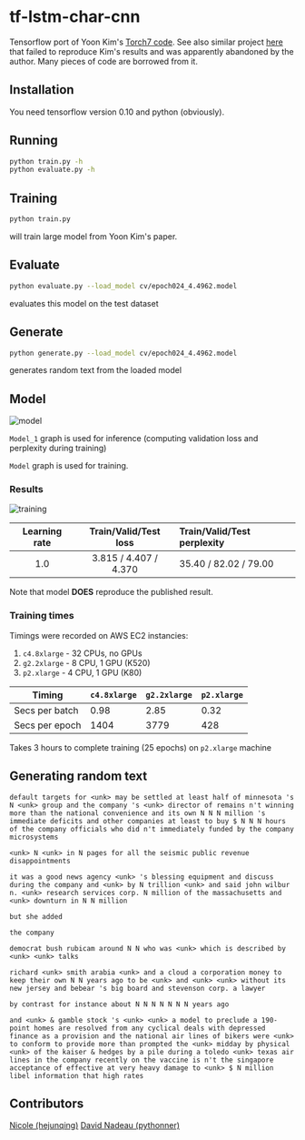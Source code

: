# tf-lstm-char-cnn

Tensorflow port of Yoon Kim's [Torch7 code](https://github.com/yoonkim/lstm-char-cnn). See also similar project [here](https://github.com/carpedm20/lstm-char-cnn-tensorflow) that failed to reproduce Kim's results and was apparently abandoned by the author. Many pieces of code are borrowed from it.

## Installation
You need tensorflow version 0.10 and python (obviously).

## Running

```sh
python train.py -h
python evaluate.py -h
```

## Training

```sh
python train.py
```
will train large model from Yoon Kim's paper.

## Evaluate

```sh
python evaluate.py --load_model cv/epoch024_4.4962.model
```
evaluates this model on the test dataset

## Generate

```sh
python generate.py --load_model cv/epoch024_4.4962.model
```
generates random text from the loaded model

## Model

![model](https://cloud.githubusercontent.com/assets/14280777/17991383/13990c56-6b0c-11e6-8a9f-f4de07a6984f.png)

`Model_1` graph is used for inference (computing validation loss and perplexity during training)

`Model` graph is used for training.

### Results

![training](https://cloud.githubusercontent.com/assets/14280777/20392288/24afe002-aca5-11e6-8729-edc3e4dccc55.png)

| Learning rate  |  Train/Valid/Test loss  |  Train/Valid/Test perplexity  |
|:--------------:|:-----------------------:|:------------------------------|
| 1.0            | 3.815 / 4.407 / 4.370   | 35.40 / 82.02 / 79.00         |

Note that model **DOES** reproduce the published result.

### Training times

Timings were recorded on AWS EC2 instancies:

1. `c4.8xlarge` - 32 CPUs, no GPUs
2. `g2.2xlarge` - 8 CPU, 1 GPU (K520)
3. `p2.xlarge`  - 4 CPU, 1 GPU (K80)

|   Timing        | `c4.8xlarge` | `g2.2xlarge` | `p2.xlarge` |
|-----------------|--------------|--------------|-------------|
| Secs per batch  | 0.98         | 2.85         | 0.32        |
| Secs per epoch  | 1404         | 3779         | 428         |

Takes 3 hours to complete training (25 epochs) on `p2.xlarge` machine

## Generating random text
```
default targets for <unk> may be settled at least half of minnesota 's N <unk> group and the company 's <unk> director of remains n't winning more than the national convenience and its own N N N million 's immediate deficits and other companies at least to buy $ N N N hours of the company officials who did n't immediately funded by the company microsystems

<unk> N <unk> in N pages for all the seismic public revenue disappointments

it was a good news agency <unk> 's blessing equipment and discuss during the company and <unk> by N trillion <unk> and said john wilbur n. <unk> research services corp. N million of the massachusetts and <unk> downturn in N N million

but she added

the company

democrat bush rubicam around N N who was <unk> which is described by <unk> <unk> talks

richard <unk> smith arabia <unk> and a cloud a corporation money to keep their own N N years ago to be <unk> and <unk> <unk> without its new jersey and bebear 's big board and stevenson corp. a lawyer

by contrast for instance about N N N N N N N years ago

and <unk> & gamble stock 's <unk> <unk> a model to preclude a 190-point homes are resolved from any cyclical deals with depressed finance as a provision and the national air lines of bikers were <unk> to conform to provide more than prompted the <unk> midday by physical <unk> of the kaiser & hedges by a pile during a toledo <unk> texas air lines in the company recently on the vaccine is n't the singapore acceptance of effective at very heavy damage to <unk> $ N million libel information that high rates
```

## Contributors

[Nicole (hejunqing)](https://github.com/hejunqing)
[David Nadeau (pythonner)](https://github.com/pythonner)
